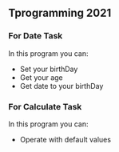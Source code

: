 ## Tprogramming 2021
### For Date Task
In this program you can:
  - Set your birthDay
  - Get your age
  - Get date to your birthDay
### For Calculate Task
 In this program you can:
  - Operate with default values